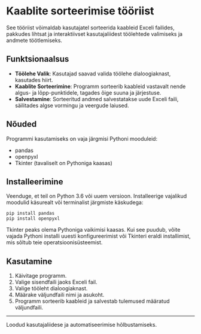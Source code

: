 
# Kaablite sorteerimise tööriist

See tööriist võimaldab kasutajatel sorteerida kaableid Exceli failides, pakkudes lihtsat ja interaktiivset kasutajaliidest töölehtede valimiseks ja andmete töötlemiseks.

## Funktsionaalsus

- **Töölehe Valik**: Kasutajad saavad valida töölehe dialoogiaknast, kasutades hiirt.
- **Kaablite Sorteerimine**: Programm sorteerib kaableid vastavalt nende algus- ja lõpp-punktidele, tagades õige suuna ja järjestuse.
- **Salvestamine**: Sorteeritud andmed salvestatakse uude Exceli faili, säilitades algse vormingu ja veergude laiused.

## Nõuded

Programmi kasutamiseks on vaja järgmisi Pythoni mooduleid:
- pandas
- openpyxl
- Tkinter (tavaliselt on Pythoniga kaasas)

## Installeerimine

Veenduge, et teil on Python 3.6 või uuem versioon. Installeerige vajalikud moodulid käsurealt või terminalist järgmiste käskudega:

```
pip install pandas
pip install openpyxl
```

Tkinter peaks olema Pythoniga vaikimisi kaasas. Kui see puudub, võite vajada Pythoni installi uuesti konfigureerimist või Tkinteri eraldi installimist, mis sõltub teie operatsioonisüsteemist.

## Kasutamine

1. Käivitage programm.
2. Valige sisendfaili jaoks Exceli fail.
3. Valige tööleht dialoogiaknast.
4. Määrake väljundfaili nimi ja asukoht.
5. Programm sorteerib kaableid ja salvestab tulemused määratud väljundfaili.

---

Loodud kasutajaliidese ja automatiseerimise hõlbustamiseks.
